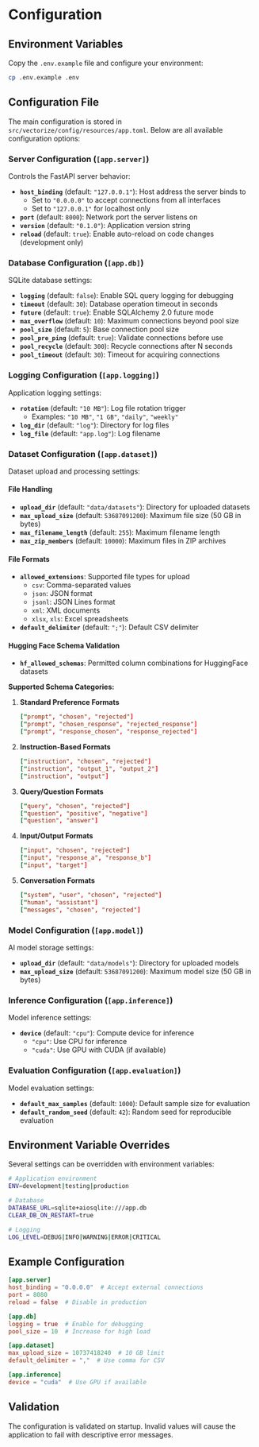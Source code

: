 # Configuration

## Environment Variables

Copy the `.env.example` file and configure your environment:

```sh
cp .env.example .env
```

## Configuration File

The main configuration is stored in `src/vectorize/config/resources/app.toml`. Below are all available configuration options:

### Server Configuration (`[app.server]`)

Controls the FastAPI server behavior:

- **`host_binding`** (default: `"127.0.0.1"`): Host address the server binds to
  - Set to `"0.0.0.0"` to accept connections from all interfaces
  - Set to `"127.0.0.1"` for localhost only
- **`port`** (default: `8000`): Network port the server listens on
- **`version`** (default: `"0.1.0"`): Application version string
- **`reload`** (default: `true`): Enable auto-reload on code changes (development only)

### Database Configuration (`[app.db]`)

SQLite database settings:

- **`logging`** (default: `false`): Enable SQL query logging for debugging
- **`timeout`** (default: `30`): Database operation timeout in seconds
- **`future`** (default: `true`): Enable SQLAlchemy 2.0 future mode
- **`max_overflow`** (default: `10`): Maximum connections beyond pool size
- **`pool_size`** (default: `5`): Base connection pool size
- **`pool_pre_ping`** (default: `true`): Validate connections before use
- **`pool_recycle`** (default: `300`): Recycle connections after N seconds
- **`pool_timeout`** (default: `30`): Timeout for acquiring connections

### Logging Configuration (`[app.logging]`)

Application logging settings:

- **`rotation`** (default: `"10 MB"`): Log file rotation trigger
  - Examples: `"10 MB"`, `"1 GB"`, `"daily"`, `"weekly"`
- **`log_dir`** (default: `"log"`): Directory for log files
- **`log_file`** (default: `"app.log"`): Log filename

### Dataset Configuration (`[app.dataset]`)

Dataset upload and processing settings:

#### File Handling

- **`upload_dir`** (default: `"data/datasets"`): Directory for uploaded datasets
- **`max_upload_size`** (default: `53687091200`): Maximum file size (50 GB in bytes)
- **`max_filename_length`** (default: `255`): Maximum filename length
- **`max_zip_members`** (default: `10000`): Maximum files in ZIP archives

#### File Formats

- **`allowed_extensions`**: Supported file types for upload
  - `csv`: Comma-separated values
  - `json`: JSON format
  - `jsonl`: JSON Lines format
  - `xml`: XML documents
  - `xlsx`, `xls`: Excel spreadsheets
- **`default_delimiter`** (default: `";"`): Default CSV delimiter

#### Hugging Face Schema Validation

- **`hf_allowed_schemas`**: Permitted column combinations for HuggingFace datasets

**Supported Schema Categories:**

1. **Standard Preference Formats**

   ```toml
   ["prompt", "chosen", "rejected"]
   ["prompt", "chosen_response", "rejected_response"]
   ["prompt", "response_chosen", "response_rejected"]
   ```

2. **Instruction-Based Formats**

   ```toml
   ["instruction", "chosen", "rejected"]
   ["instruction", "output_1", "output_2"]
   ["instruction", "output"]
   ```

3. **Query/Question Formats**

   ```toml
   ["query", "chosen", "rejected"]
   ["question", "positive", "negative"]
   ["question", "answer"]
   ```

4. **Input/Output Formats**

   ```toml
   ["input", "chosen", "rejected"]
   ["input", "response_a", "response_b"]
   ["input", "target"]
   ```

5. **Conversation Formats**
   ```toml
   ["system", "user", "chosen", "rejected"]
   ["human", "assistant"]
   ["messages", "chosen", "rejected"]
   ```

### Model Configuration (`[app.model]`)

AI model storage settings:

- **`upload_dir`** (default: `"data/models"`): Directory for uploaded models
- **`max_upload_size`** (default: `53687091200`): Maximum model size (50 GB in bytes)

### Inference Configuration (`[app.inference]`)

Model inference settings:

- **`device`** (default: `"cpu"`): Compute device for inference
  - `"cpu"`: Use CPU for inference
  - `"cuda"`: Use GPU with CUDA (if available)

### Evaluation Configuration (`[app.evaluation]`)

Model evaluation settings:

- **`default_max_samples`** (default: `1000`): Default sample size for evaluation
- **`default_random_seed`** (default: `42`): Random seed for reproducible evaluation

## Environment Variable Overrides

Several settings can be overridden with environment variables:

```sh
# Application environment
ENV=development|testing|production

# Database
DATABASE_URL=sqlite+aiosqlite:///app.db
CLEAR_DB_ON_RESTART=true

# Logging
LOG_LEVEL=DEBUG|INFO|WARNING|ERROR|CRITICAL
```

## Example Configuration

```toml
[app.server]
host_binding = "0.0.0.0"  # Accept external connections
port = 8080
reload = false  # Disable in production

[app.db]
logging = true  # Enable for debugging
pool_size = 10  # Increase for high load

[app.dataset]
max_upload_size = 10737418240  # 10 GB limit
default_delimiter = ","  # Use comma for CSV

[app.inference]
device = "cuda"  # Use GPU if available
```

## Validation

The configuration is validated on startup. Invalid values will cause the application to fail with descriptive error messages.
